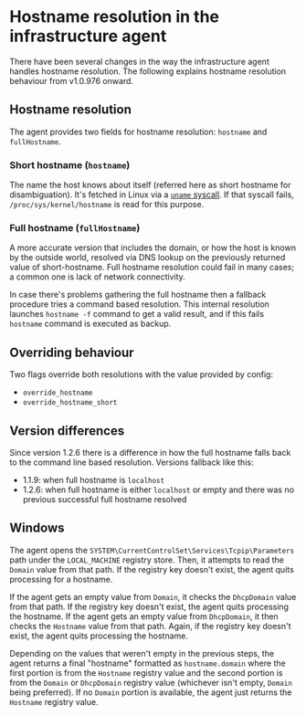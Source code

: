 # Hostname resolution in the infrastructure agent

There have been several changes in the way the infrastructure agent handles hostname resolution. The following explains hostname resolution behaviour from v1.0.976 onward.

## Hostname resolution

The agent provides two fields for hostname resolution: `hostname` and `fullHostname`.

### Short hostname (`hostname`)

The name the host knows about itself (referred here as short hostname for disambiguation). It's fetched in Linux via a [`uname` syscall](http://man7.org/linux/man-pages/man2/uname.2.html). If that syscall fails, `/proc/sys/kernel/hostname` is read for this purpose.

### Full hostname (`fullHostname`)

A more accurate version that includes the domain, or how the host is known by the outside world, resolved via DNS lookup on the previously returned value of short-hostname. Full hostname resolution could fail in many cases; a common one is lack of network connectivity.

In case there's problems gathering the full hostname then a fallback procedure tries a command based resolution. This internal resolution launches `hostname -f` command to get a valid result, and if this fails `hostname` command is executed as backup.

## Overriding behaviour

Two flags override both resolutions with the value provided by config:
- `override_hostname`
- `override_hostname_short`

## Version differences

Since version 1.2.6 there is a difference in how the full hostname falls back to the command line based resolution. Versions fallback like this:

- 1.1.9: when full hostname is `localhost`
- 1.2.6: when full hostname is either `localhost` or empty and there was no previous successful full hostname resolved

## Windows

The agent opens the `SYSTEM\CurrentControlSet\Services\Tcpip\Parameters` path under the `LOCAL_MACHINE` registry store. Then, it attempts to read the `Domain` value from that path. If the registry key doesn't exist, the agent quits processing for a hostname.

If the agent gets an empty value from `Domain`, it checks the `DhcpDomain` value from that path. If the registry key doesn't exist, the agent quits processing the hostname. If the agent gets an empty value from `DhcpDomain`, it then checks the `Hostname` value from that path. Again, if the registry key doesn't exist, the agent quits processing the hostname.

Depending on the values that weren't empty in the previous steps, the agent returns a final "hostname" formatted as `hostname.domain` where the first portion is from the `Hostname` registry value and the second portion is from the `Domain` or `DhcpDomain` registry value (whichever isn't empty, `Domain` being preferred). If no `Domain` portion is available, the agent just returns the `Hostname` registry value.
